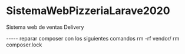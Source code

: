# SistemaWebPizzeriaLarave2020
 Sistema web de ventas Delivery


 ----- reparar composer 
con los siguientes comandos
rm -rf vendor/
rm composer.lock